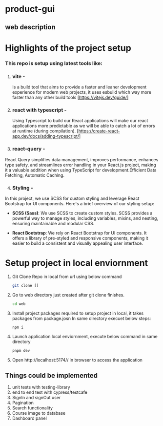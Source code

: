 # product-gui

## web description

# Highlights of the project setup

### This repo is setup using latest tools like:

1. ### vite -
   Is a build tool that aims to provide a faster and leaner development experience for modern web projects, it uses esbuild which way more faster than any other build tools [https://vitejs.dev/guide/]
2. ### react with typescript -
   Using Typescript to build our React applications will make our react applications more predictable as we will be able to catch a lot of errors at runtime (during compilation). [https://create-react-app.dev/docs/adding-typescript/]


3. ### react-query - 
 React Query simplifies data management, improves performance, enhances type safety, and streamlines error handling in your React.js project, making it a valuable addition when using TypeScript for development.Efficient Data Fetching, Automatic Caching.

4. ### Styling - 

In this project, we use SCSS for custom styling and leverage React Bootstrap for UI components. Here's a brief overview of our styling setup:

- **SCSS (Sass)**: We use SCSS to create custom styles. SCSS provides a powerful way to manage styles, including variables, mixins, and nesting, ensuring maintainable and modular CSS.

- **React Bootstrap**: We rely on React Bootstrap for UI components. It offers a library of pre-styled and responsive components, making it easier to build a consistent and visually appealing user interface.

# Setup project in local enviornment

1. Git Clone Repo in local from url using below command
   ```bash
   git clone []
   ```
2. Go to web directory just created after git clone finishes.
   ```bash
   cd web
   ```
3. Install project packages required to setup project in local, it takes packages from package.josn In same directory execuet below steps:
   ```bash
   npm i
   ```
4. Launch application local enviornment, execute below command in same directory
   ```bash
   pnpm dev
   ```
5. Open http://localhost:5174// in browser to access the application

## Things could be implemented
1. unit tests with testing-library
2. end to end test with cypress/testcafe
3. SignIn and signOut user
4. Pagination
5. Search functionality
6. Course image to database
7. Dashboard panel